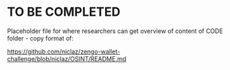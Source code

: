 # TO BE COMPLETED

Placeholder file for where researchers can get overview of content of CODE folder - copy format of:

https://github.com/niclaz/zengo-wallet-challenge/blob/niclaz/OSINT/README.md
